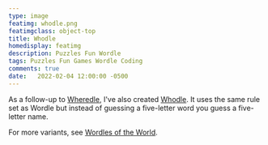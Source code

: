 ```yaml
---
type: image
featimg: whodle.png
featimgclass: object-top
title: Whodle
homedisplay: featimg
description: Puzzles Fun Wordle
tags: Puzzles Fun Games Wordle Coding
comments: true
date:   2022-02-04 12:00:00 -0500
---
```

As a follow-up to [Wheredle](/wheredle), I've also created [Whodle](https://calvinballing.github.io/whodle/).  It uses the same rule set as Wordle but instead of guessing a five-letter word you guess a five-letter name.

For more variants, see [Wordles of the World](https://rwmpelstilzchen.gitlab.io/wordles/).